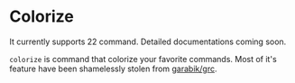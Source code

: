 # Colorize

It currently supports 22 command. Detailed documentations coming soon.

`colorize` is command that colorize your favorite commands. Most of it's feature have been shamelessly stolen from [garabik/grc](https://github.com/garabik/grc).
